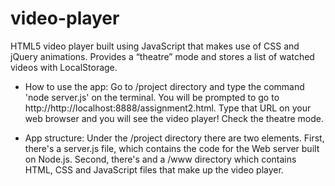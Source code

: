 # video-player
HTML5 video player built using JavaScript that makes use of CSS and jQuery animations. Provides a “theatre” mode and stores a list of watched videos with LocalStorage.

* How to use the app:
  Go to /project directory and type the command 'node server.js' on the terminal. You will be prompted to go to http://http://localhost:8888/assignment2.html. Type that URL on your web browser and you will see the video player! Check the theatre mode.

* App structure:
  Under the /project directory there are two elements. First, there's a server.js file, which contains the code for the Web server built on Node.js. Second, there's and a /www directory which contains HTML, CSS and JavaScript files that make up the video player.
